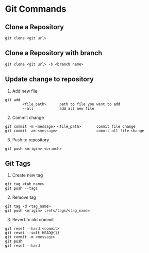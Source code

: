 # Git Commands

## Clone a Repository
```
git clone <git url>
```

## Clone a Repository with branch
```
git clone <git url> -b <branch name>
```

## Update change to repository

1. Add new file

```
git add
		<file_path>      path to file you want to add
		--all            add all new file
```

2. Commit change

```
git commit -m <message> <file_path>       commit file change
git commit -am <message>                  commit all file change
```

3. Push to repository

```
git push <origin> <branch>
```

## Git Tags

1. Create new tag
```
git tag <tab_name>
git push --tags
```

2. Remove tag
```
git tag -d <tag_name>
git push <origin> :refs/tags/<tag_name>
```

3. Revert to old commit
```
git reset --hard <commit>
git reset --soft HEAD@{1}
git commit -m <message>
git push
git reset --hard
```
